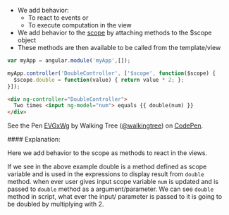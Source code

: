 * We add behavior:
  - To react to events or 
  - To execute computation in the view
* We add behavior to the <a class="x-grid-item"  href='/slidedeck/#1. Overview/2 Core-Concepts/7. Scope' target="_blank">scope</a> by attaching methods to the $scope object
* These methods are then available to be called from the template/view

```js
var myApp = angular.module('myApp',[]);

myApp.controller('DoubleController', ['$scope', function($scope) {
  $scope.double = function(value) { return value * 2; };
}]);
```

```html
<div ng-controller="DoubleController">
  Two times <input ng-model="num"> equals {{ double(num) }}
</div>
```
<p data-height="268" data-theme-id="0" data-slug-hash="EVGxWg" data-default-tab="result" data-user="walkingtree" class='codepen'>See the Pen <a href='http://codepen.io/walkingtree/pen/EVGxWg/'>EVGxWg</a> by Walking Tree (<a href='http://codepen.io/walkingtree'>@walkingtree</a>) on <a href='http://codepen.io'>CodePen</a>.</p>
<script async src="//assets.codepen.io/assets/embed/ei.js"></script>
#### Explanation:

Here we add behavior to the scope as methods to react in the views.

If we see in the above example double is a method defined as scope variable and is used in the expressions to display result from `double` method. when ever user gives input scope variable `num` is updated and is passed to `double` method as a argument/parameter. We can see `double` method in script, what ever the input/ parameter is passed to it is going to be doubled by multiplying with 2.
